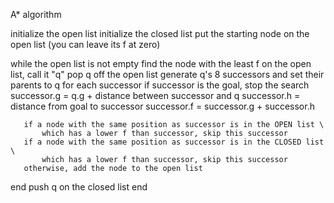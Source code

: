 A* algorithm

initialize the open list
initialize the closed list
put the starting node on the open list (you can leave its f at zero)

while the open list is not empty
   find the node with the least f on the open list, call it "q"
   pop q off the open list
   generate q's 8 successors and set their parents to q
   for each successor
     if successor is the goal, stop the search
       successor.g = q.g + distance between successor and q
       successor.h = distance from goal to successor
       successor.f = successor.g + successor.h

       if a node with the same position as successor is in the OPEN list \
           which has a lower f than successor, skip this successor
       if a node with the same position as successor is in the CLOSED list \
           which has a lower f than successor, skip this successor
       otherwise, add the node to the open list
   end
   push q on the closed list
end

